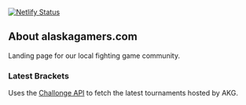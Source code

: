 [![Netlify Status](https://api.netlify.com/api/v1/badges/cad03dcd-d47b-4253-901a-90f5747faa29/deploy-status)](https://app.netlify.com/sites/alaskagamers/deploys)

## About alaskagamers.com

Landing page for our local fighting game community. 

### Latest Brackets

Uses the [Challonge API](https://api.challonge.com/v1) to fetch the latest tournaments hosted by AKG.
